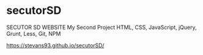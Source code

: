 # secutorSD
SECUTOR SD WEBSITE 
My Second Project 
HTML, CSS, JavaScript, jQuery, Grunt, Less, Git, NPM


https://stevans93.github.io/secutorSD/
